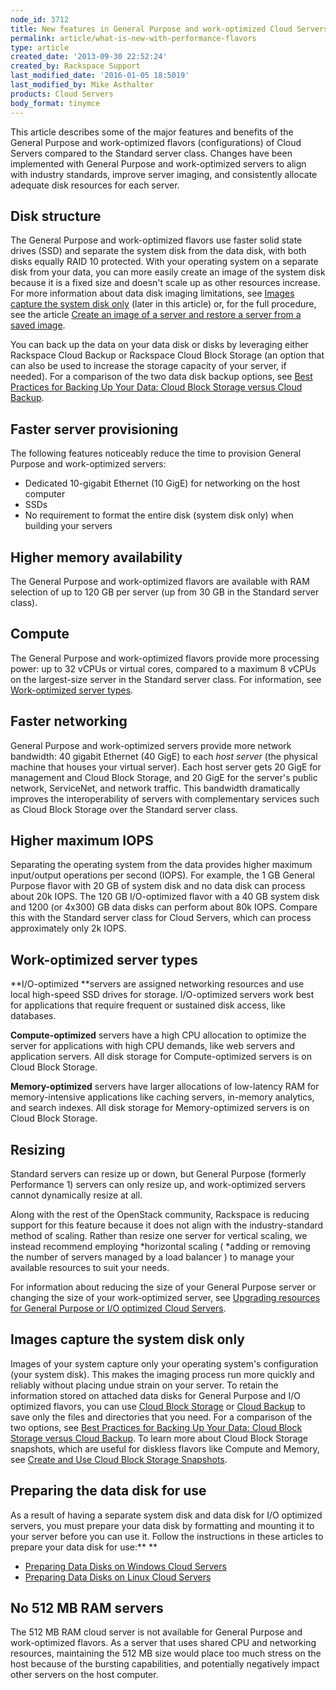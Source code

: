 ```yaml
---
node_id: 3712
title: New features in General Purpose and work-optimized Cloud Servers
permalink: article/what-is-new-with-performance-flavors
type: article
created_date: '2013-09-30 22:52:24'
created_by: Rackspace Support
last_modified_date: '2016-01-05 18:5019'
last_modified_by: Mike Asthalter
products: Cloud Servers
body_format: tinymce
---
```


This article describes some of the major features and benefits of the
General Purpose and work-optimized flavors (configurations) of Cloud
Servers compared to the Standard server class. Changes have been
implemented with General Purpose and work-optimized servers to align
with industry standards, improve server imaging, and consistently
allocate adequate disk resources for each server.

Disk structure
--------------

The General Purpose and work-optimized flavors use faster solid state
drives (SSD) and separate the system disk from the data disk, with both
disks equally RAID 10 protected. With your operating system on a
separate disk from your data, you can more easily create an image of the
system disk because it is a fixed size and doesn't scale up as other
resources increase. For more information about data disk imaging
limitations, see [Images capture the system disk only](#ImageCapture)
(later in this article) or, for the full procedure, see the
article [Create an image of a server and restore a server from a saved
image](http://www.rackspace.com/knowledge_center/article/create-an-image-of-a-server-and-restore-a-server-from-a-saved-image).

You can back up the data on your data disk or disks by leveraging either
Rackspace Cloud Backup or Rackspace Cloud Block Storage (an option that
can also be used to increase the storage capacity of your server, if
needed). For a comparison of the two data disk backup options, see [Best
Practices for Backing Up Your Data: Cloud Block Storage versus Cloud
Backup](http://www.rackspace.com/knowledge_center/article/best-practices-for-backing-up-your-data-cloud-block-storage-versus-cloud-backup).

Faster server provisioning
--------------------------

The following features noticeably reduce the time to provision General
Purpose and work-optimized servers:

-   Dedicated 10-gigabit Ethernet (10 GigE) for networking on the host
    computer
-   SSDs
-   No requirement to format the entire disk (system disk only) when
    building your servers

Higher memory availability
--------------------------

The General Purpose and work-optimized flavors are available with RAM
selection of up to 120 GB per server (up from 30 GB in the Standard
server class).

Compute
-------

The General Purpose and work-optimized flavors provide more processing
power: up to 32 vCPUs or virtual cores, compared to a maximum 8 vCPUs on
the largest-size server in the Standard server class. For information,
see [Work-optimized server types](#SizeOptions).

Faster networking
-----------------

General Purpose and work-optimized servers provide more network
bandwidth: 40 gigabit Ethernet (40 GigE) to each *host server* (the
physical machine that houses your virtual server). Each host server
gets 20 GigE for management and Cloud Block Storage, and 20 GigE for the
server's public network, ServiceNet, and network traffic. This bandwidth
dramatically improves the interoperability of servers with complementary
services such as Cloud Block Storage over the Standard server class.

Higher maximum IOPS
-------------------

Separating the operating system from the data provides higher maximum
input/output operations per second (IOPS). For example, the 1 GB General
Purpose flavor with 20 GB of system disk and no data disk can process
about 20k IOPS. The 120 GB I/O-optimized flavor with a 40 GB system disk
and 1200 (or 4x300) GB data disks can perform about 80k IOPS. Compare
this with the Standard server class for Cloud Servers, which can process
approximately only 2k IOPS.

Work-optimized server types
---------------------------

**I/O-optimized **servers are assigned networking resources and use
local high-speed SSD drives for storage. I/O-optimized servers work best
for applications that require frequent or sustained disk access, like
databases.

**Compute-optimized** servers have a high CPU allocation to optimize the
server for applications with high CPU demands, like web servers and
application servers. All disk storage for Compute-optimized servers is
on Cloud Block Storage.

**Memory-optimized** servers have larger allocations of low-latency RAM
for memory-intensive applications like caching servers, in-memory
analytics, and search indexes. All disk storage for Memory-optimized
servers is on Cloud Block Storage.

Resizing
--------

Standard servers can resize up or down, but General Purpose (formerly
Performance 1) servers can only resize up, and work-optimized servers
cannot dynamically resize at all.

Along with the rest of the OpenStack community, Rackspace is reducing
support for this feature because it does not align with the
industry-standard method of scaling. Rather than resize one server for
vertical scaling, we instead recommend employing *horizontal
scaling ( *adding or removing the number of servers managed by a load
balancer ) to manage your available resources to suit your needs.

For information about reducing the size of your General Purpose server
or changing the size of your work-optimized server, see [Upgrading
resources for General Purpose or I/O optimized Cloud
Servers](http://www.rackspace.com/knowledge_center/article/upgrading-resources-for-general-purpose-or-io-optimized-cloud-servers).

Images capture the system disk only
-----------------------------------

Images of your system capture only your operating system's configuration
(your system disk). This makes the imaging process run more quickly and
reliably without placing undue strain on your server. To retain the
information stored on attached data disks for General Purpose and I/O
optimized flavors, you can use [Cloud Block
Storage](http://www.rackspace.com/knowledge_center/article/create-and-attach-a-cloud-block-storage-volume)
or [Cloud
Backup](http://www.rackspace.com/knowledge_center/article/rackspace-cloud-backup-install-the-agent)
to save only the files and directories that you need. For a comparison
of the two options, see [Best Practices for Backing Up Your Data: Cloud
Block Storage versus Cloud
Backup](http://www.rackspace.com/knowledge_center/article/best-practices-for-backing-up-your-data-cloud-block-storage-versus-cloud-backup).
To learn more about Cloud Block Storage snapshots, which are useful for
diskless flavors like Compute and Memory, see [Create and Use Cloud
Block Storage
Snapshots](http://www.rackspace.com/knowledge_center/article/create-and-use-cloud-block-storage-snapshots).

Preparing the data disk for use
-------------------------------

As a result of having a separate system disk and data disk for I/O
optimized servers, you must prepare your data disk by formatting and
mounting it to your server before you can use it. Follow the
instructions in these articles to prepare your data disk for use:** **

-   [Preparing Data Disks on Windows Cloud
    Servers](/knowledge_center/article/preparing-data-disks-on-windows-cloud-servers)
-   [Preparing Data Disks on Linux Cloud
    Servers](/knowledge_center/article/preparing-data-disks-on-linux-cloud-servers)

No 512 MB RAM servers
---------------------

The 512 MB RAM cloud server is not available for General Purpose and
work-optimized flavors. As a server that uses shared CPU and networking
resources, maintaining the 512 MB size would place too much stress on
the host because of the bursting capabilities, and potentially
negatively impact other servers on the host computer.


